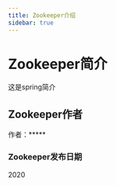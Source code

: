```yaml
---
title: Zookeeper介绍
sidebar: true
---
```


# Zookeeper简介

这是spring简介

## Zookeeper作者

作者：*****

### Zookeeper发布日期

2020